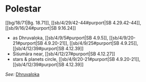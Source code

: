 # Polestar

[[bg/18/71|Bg. 18.71]], [[sb/4/29/42-44#purport|SB 4.29.42-44]], [[sb/9/16/24#purport|SB 9.16.24]]

* as Dhruvaloka, [[sb/4/9/5#purport|SB 4.9.5]], [[sb/4/9/20-21#purport|SB 4.9.20-21]], [[sb/4/9/25#purport|SB 4.9.25]], [[sb/4/12/39#purport|SB 4.12.39]]
* Śiśumāra near, [[sb/4/12/27#purport|SB 4.12.27]]
* stars & planets circle, [[sb/4/9/20-21#purport|SB 4.9.20-21]], [[sb/4/12/39#purport|SB 4.12.39]]

*See:* [Dhruvaloka](entries/dhruvaloka.md)
